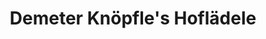 ---
title: "Demeter Knöpfle's Hoflädele"
url: /oberndorf-am-neckar/demeter-knoepfles-hoflaedele/
shop: Hofladen
---